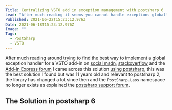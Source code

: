 ```yaml
---
Title: Centralizing VSTO add in exception management with postsharp 6
Lead: "After much reading it seems you cannot handle exceptions globally in an Office add-in"
Published: 2021-06-22T15:23:12.976Z
Date: 2021-06-18T15:23:12.976Z
Image: ""
Tags:
  - PostSharp
  - VSTO
---
```


After much reading around trying to find the best way to implement a global exception handler for a VSTO add-in on [social msdn](https://social.msdn.microsoft.com/Forums/vstudio/en-US/c37599d9-21e8-4c32-b00e-926f97c8f639/global-exception-handler-for-vs-2008-excel-addin?forum=vsto), [stackoverflow](
https://stackoverflow.com/questions/12115030/catch-c-sharp-wpf-unhandled-exception-in-word-add-in-before-microsoft-displays-e) and the [Add-in Express forum](https://www.add-in-express.com/forum/read.php?FID=5&TID=12667) I came across this solution [using postsharp](https://exceptionalcode.wordpress.com/2010/02/17/centralizing-vsto-add-in-exception-management-with-postsharp/), this was the best solution I found but was 11 years old and relevant to postsharp 2, the library has changed a lot since then and the `PostSharp.Laos` namespace no longer exists as explained the [postsharp support forum](https://support.postsharp.net/request/21870-postshaplaos-in-version-41).

## The Solution in postsharp 6
